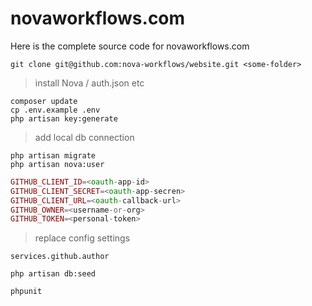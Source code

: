 # novaworkflows.com

Here is the complete source code for novaworkflows.com

```
git clone git@github.com:nova-workflows/website.git <some-folder>
```

> install Nova / auth.json etc

```
composer update
cp .env.example .env
php artisan key:generate
```
> add local db connection
```
php artisan migrate
php artisan nova:user
```

```php
GITHUB_CLIENT_ID=<oauth-app-id>
GITHUB_CLIENT_SECRET=<oauth-app-secren>
GITHUB_CLIENT_URL=<oauth-callback-url>
GITHUB_OWNER=<username-or-org>
GITHUB_TOKEN=<personal-token>
```

> replace config settings

```
services.github.author
```

```
php artisan db:seed
```

```
phpunit
```
